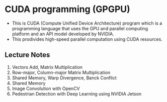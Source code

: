 # CUDA programming (GPGPU)
- This is CUDA (Compute Unified Device Architecture) program which is a programming language that uses the GPU and parallel computing platform and an API model developed by NVIDIA.
- This prodivides high-speed parallel computation using CUDA resources.

## Lecture Notes
01. Vectors Add, Matrix Multiplication
02. Row-major, Column-major Matrix Multiplication
03. Shared Memory, Warp Divergence, Banck Conflict
04. Shared Memory
05. Image Convolution with OpenCV
06. Pedestrian Detection with Deep Learning using NVIDIA Jetson
